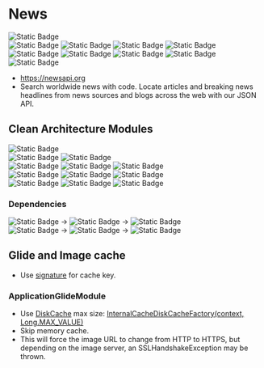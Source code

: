 # News

![Static Badge](https://img.shields.io/badge/Clean%20Architecture-purple)  
![Static Badge](https://img.shields.io/badge/Kotlin-2.0.0-red)
![Static Badge](https://img.shields.io/badge/Kotlin%20Coroutines-1.8.0-red)
![Static Badge](https://img.shields.io/badge/Kotlin%20Serialization-1.6.3-red)
![Static Badge](https://img.shields.io/badge/Ktlint-1.3.0-red)   
![Static Badge](https://img.shields.io/badge/Dagger%20Hilt-2.50-red)
![Static Badge](https://img.shields.io/badge/Paging-3.3.0-red)
![Static Badge](https://img.shields.io/badge/OkHttp-4.12.0-red)
![Static Badge](https://img.shields.io/badge/Retrofit-2.9.0-red)
![Static Badge](https://img.shields.io/badge/Glide-4.15.1-red)

- https://newsapi.org
- Search worldwide news with code.
  Locate articles and breaking news headlines from news sources and blogs across the web with our JSON API.

## Clean Architecture Modules

![Static Badge](https://img.shields.io/badge/application-grey)   
![Static Badge](https://img.shields.io/badge/view-home-red)
![Static Badge](https://img.shields.io/badge/view-core-purple)   
![Static Badge](https://img.shields.io/badge/presenter-home-red)
![Static Badge](https://img.shields.io/badge/presenter-model.news-darkred)
![Static Badge](https://img.shields.io/badge/presenter-core-purple)   
![Static Badge](https://img.shields.io/badge/domain-news-red)
![Static Badge](https://img.shields.io/badge/domain-model.news-darkred)
![Static Badge](https://img.shields.io/badge/domain-model.core-purple)   
![Static Badge](https://img.shields.io/badge/data-news-red)
![Static Badge](https://img.shields.io/badge/data.remote-news-red)
![Static Badge](https://img.shields.io/badge/data.remote-core-purple)

### Dependencies

![Static Badge](https://img.shields.io/badge/view-home-red) &rarr;
![Static Badge](https://img.shields.io/badge/presenter-home-red) &rarr;
![Static Badge](https://img.shields.io/badge/domain-news-red)   
![Static Badge](https://img.shields.io/badge/data.remote-news-red) &rarr;
![Static Badge](https://img.shields.io/badge/data-news-red) &rarr;
![Static Badge](https://img.shields.io/badge/domain-news-red)

## Glide and Image cache

- Use [signature](https://bumptech.github.io/glide/doc/caching.html#cache-keys) for cache key.

### ApplicationGlideModule

- Use [DiskCache](https://bumptech.github.io/glide/doc/configuration.html#disk-cache) max size:
  [InternalCacheDiskCacheFactory(context, Long.MAX_VALUE)](library/src/main/java/com/bumptech/glide/load/engine/cache/InternalCacheDiskCacheFactory.java)
- Skip memory cache.
- This will force the image URL to change from HTTP to HTTPS,
  but depending on the image server, an SSLHandshakeException may be thrown.
